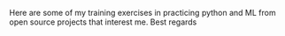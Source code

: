 Here are some of my training exercises in practicing python and ML from open source projects that interest me. Best regards
